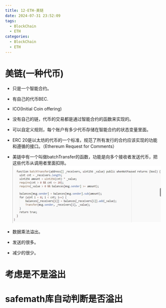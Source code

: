 ```yaml
---
title: 12-ETH-美链
date: 2024-07-31 23:52:09
tags:
  - BlockChain
  - ETH
categories:
  - BlockChain
  - ETH
---
```

# 美链(一种代币)
- 只是一个智能合约。
- 有自己的代币BEC.
- ICO(Initial Coin offering)
- 没有自己的链，代币的交易都是通过智能合约的函数来实现的。
- 可以自定义规则，每个账户有多少代币存储在智能合约的状态变量里面。
- ERC 20是以太坊的代币的一个标准，规范了所有发行的合约应该实现的功能和遵循的接口。（Ethereum Request for Comments）
- 美链中有一个叫做batchTransfer的函数，功能是向多个接收者发送代币，把这些代币从调用者里面扣除。
![](./pic/Pasted%20image%2020240731231353.png)

- 数据乘法溢出。
- 发送的很多。
- 减少的很少。

# 考虑是不是溢出

# safemath库自动判断是否溢出
